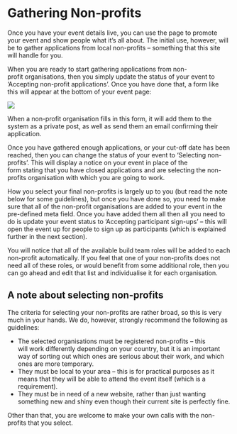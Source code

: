 # Gathering Non-profits

Once you have your event details live, you can use the page to promote your event and show people what it’s all about. The initial use, however, will be to gather applications from local non-profits – something that this site will handle for you.

When you are ready to start gathering applications from non-profit organisations, then you simply update the status of your event to ‘Accepting non-profit applications’. Once you have done that, a form like this will appear at the bottom of your event page:

[![](https://make.wordpress.org/community/files/2017/02/Screen-Shot-2016-05-17-at-9.03.18-AM-300x268.png)](https://make.wordpress.org/community/files/2017/02/Screen-Shot-2016-05-17-at-9.03.18-AM.png)

When a non-profit organisation fills in this form, it will add them to the system as a private post, as well as send them an email confirming their application.

Once you have gathered enough applications, or your cut-off date has been reached, then you can change the status of your event to ‘Selecting non-profits’. This will display a notice on your event in place of the form stating that you have closed applications and are selecting the non-profits organisation with which you are going to work.

How you select your final non-profits is largely up to you (but read the note below for some guidelines), but once you have done so, you need to make sure that all of the non-profit organisations are added to your event in the pre-defined meta field. Once you have added them all then all you need to do is update your event status to ‘Accepting participant sign-ups’ – this will open the event up for people to sign up as participants (which is explained further in the next section).

You will notice that all of the available build team roles will be added to each non-profit automatically. If you feel that one of your non-profits does not need all of these roles, or would benefit from some additional role, then you can go ahead and edit that list and individualise it for each organisation.

## A note about selecting non-profits

The criteria for selecting your non-profits are rather broad, so this is very much in your hands. We do, however, strongly recommend the following as guidelines:

*   The selected organisations must be registered non-profits – this will work differently depending on your country, but it is an important way of sorting out which ones are serious about their work, and which ones are more temporary.
*   They must be local to your area – this is for practical purposes as it means that they will be able to attend the event itself (which is a requirement).
*   They must be in need of a new website, rather than just wanting something new and shiny even though their current site is perfectly fine.

Other than that, you are welcome to make your own calls with the non-profits that you select.
